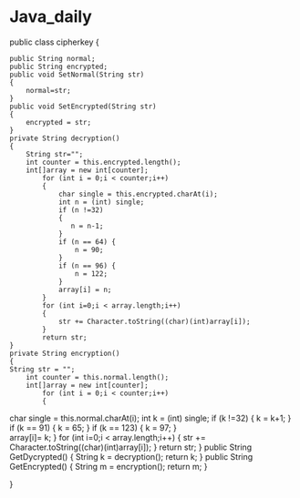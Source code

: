# Java_daily
public class cipherkey 
{
    
    public String normal;
    public String encrypted;
    public void SetNormal(String str)
    {
        normal=str;
    }
    public void SetEncrypted(String str)
    {
        encrypted = str;
    }
    private String decryption()
    {
        String str="";
        int counter = this.encrypted.length();
        int[]array = new int[counter];
            for (int i = 0;i < counter;i++)
            {
                char single = this.encrypted.charAt(i);
                int n = (int) single;
                if (n !=32)
                {
                   n = n-1; 
                }
                if (n == 64) {
                    n = 90;
                }
                if (n == 96) {
                    n = 122;
                }
                array[i] = n;
            }
            for (int i=0;i < array.length;i++)
            {
                str += Character.toString((char)(int)array[i]);
            }
            return str;
    }
    private String encryption()
    {
    String str = "";
        int counter = this.normal.length();
        int[]array = new int[counter];
            for (int i = 0;i < counter;i++)
            {
char single = this.normal.charAt(i);
                int k = (int) single;
                if (k !=32)
                {
                   k = k+1; 
                }
                if (k == 91) {
                    k = 65;
                }
                if (k == 123) {
                    k = 97;
                }             
                array[i]= k;
            }
            for (int i=0;i < array.length;i++)
            {
                str += Character.toString((char)(int)array[i]);
            }
            return str;
    }
    public String GetDycrypted()
    {
        String k = decryption();
        return k;
    }
    public String GetEncrypted()
    {
        String m = encryption();
        return m;
    }
    
}

